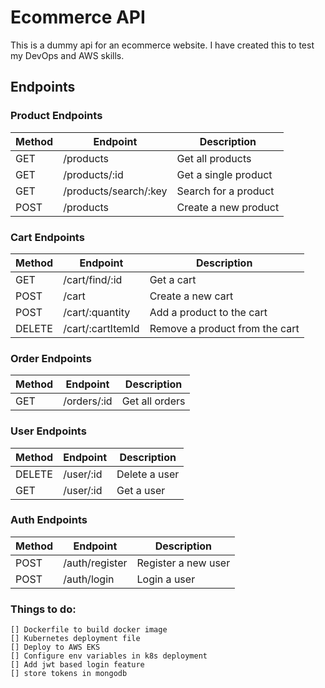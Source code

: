 # Ecommerce API

This is a dummy api for an ecommerce website. I have created this to test my DevOps and AWS skills.

## Endpoints

### Product Endpoints

| Method | Endpoint | Description |
| --- | --- | --- |
| GET | /products | Get all products |
| GET | /products/:id | Get a single product |
| GET | /products/search/:key | Search for a product |
| POST | /products | Create a new product |

### Cart Endpoints

| Method | Endpoint | Description |
| --- | --- | --- |
| GET | /cart/find/:id | Get a cart |
| POST | /cart | Create a new cart |
| POST | /cart/:quantity | Add a product to the cart |
| DELETE | /cart/:cartItemId | Remove a product from the cart |

### Order Endpoints

| Method | Endpoint | Description |
| --- | --- | --- |
| GET | /orders/:id | Get all orders |

### User Endpoints

| Method | Endpoint | Description |
| --- | --- | --- |
| DELETE | /user/:id | Delete a user |
| GET | /user/:id | Get a user |

### Auth Endpoints

| Method | Endpoint | Description |
| --- | --- | --- |
| POST | /auth/register | Register a new user |
| POST | /auth/login | Login a user |




### Things to do:
    [] Dockerfile to build docker image
    [] Kubernetes deployment file
    [] Deploy to AWS EKS
    [] Configure env variables in k8s deployment
    [] Add jwt based login feature
    [] store tokens in mongodb

